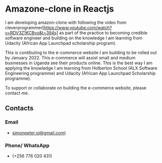 # Amazone-clone in Reactjs

I am developing amazon-clone with following the video from cleverprogrammer[https://www.youtube.com/watch?v=RDV3Z1KCBvo&t=394s] as part of the practice to becoming credible software engineer and building on the knowledge I am learning from Udacity (African App Launchpad scholarship program).

This is contibuting to the e-commerce website I am building to be rolled out by January 2022. This e-commerce will assist small and medium businesses in Uganda see their products online. This is the best way I am applying the knowledge I am learning from Holberton School (ALX Software Engineering programme) and Udacity (African App Launchpad Scholarship programme).

To support or collaborate on building the e-commerce website, please contact me.

## Contacts

### Email

- simonpeter.oj@gmail.com)

### Phone/ WhatsApp

- (+256 776 020 431)
